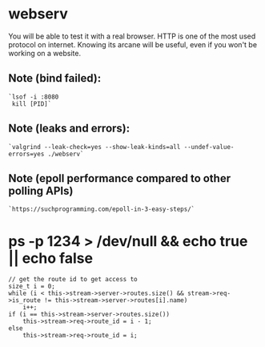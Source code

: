 # webserv
You will be able to test it with a real browser. HTTP is one of the most used protocol on internet. Knowing its arcane will be useful, even if you won't be working on a website. 


## Note (bind failed):
	`lsof -i :8080
	 kill [PID]`


## Note (leaks and errors):
	`valgrind --leak-check=yes --show-leak-kinds=all --undef-value-errors=yes ./webserv`

## Note (epoll performance compared to other polling APIs)
	`https://suchprogramming.com/epoll-in-3-easy-steps/`

# ps -p 1234 > /dev/null && echo true || echo false


	// get the route id to get access to 
	size_t i = 0;
	while (i < this->stream->server->routes.size() && stream->req->is_route != this->stream->server->routes[i].name)
		i++;
	if (i == this->stream->server->routes.size())
		this->stream->req->route_id = i - 1;
	else
		this->stream->req->route_id = i;